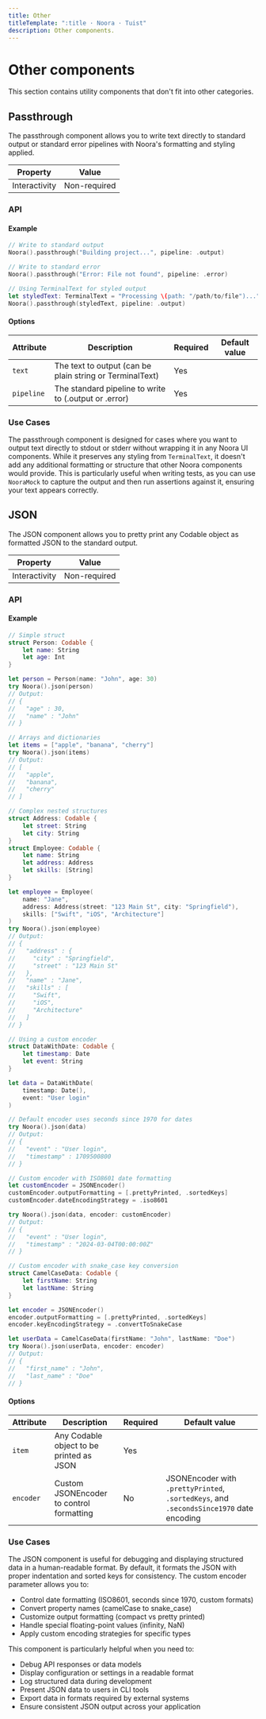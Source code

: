 ```yaml
---
title: Other
titleTemplate: ":title · Noora · Tuist"
description: Other components.
---
```


# Other components

This section contains utility components that don't fit into other categories.

## Passthrough

The passthrough component allows you to write text directly to standard output or standard error pipelines with Noora's formatting and styling applied.

| Property | Value |
| --- | --- |
| Interactivity | Non-required |

### API

#### Example

```swift
// Write to standard output
Noora().passthrough("Building project...", pipeline: .output)

// Write to standard error
Noora().passthrough("Error: File not found", pipeline: .error)

// Using TerminalText for styled output
let styledText: TerminalText = "Processing \(path: "/path/to/file")..."
Noora().passthrough(styledText, pipeline: .output)
```

#### Options

| Attribute | Description | Required | Default value |
| --- | --- | --- | --- |
| `text` | The text to output (can be plain string or TerminalText) | Yes | |
| `pipeline` | The standard pipeline to write to (.output or .error) | Yes | |

### Use Cases

The passthrough component is designed for cases where you want to output text directly to stdout or stderr without wrapping it in any Noora UI components. While it preserves any styling from `TerminalText`, it doesn't add any additional formatting or structure that other Noora components would provide. This is particularly useful when writing tests, as you can use `NooraMock` to capture the output and then run assertions against it, ensuring your text appears correctly.

## JSON

The JSON component allows you to pretty print any Codable object as formatted JSON to the standard output.

| Property | Value |
| --- | --- |
| Interactivity | Non-required |

### API

#### Example

```swift
// Simple struct
struct Person: Codable {
    let name: String
    let age: Int
}

let person = Person(name: "John", age: 30)
try Noora().json(person)
// Output:
// {
//   "age" : 30,
//   "name" : "John"
// }

// Arrays and dictionaries
let items = ["apple", "banana", "cherry"]
try Noora().json(items)
// Output:
// [
//   "apple",
//   "banana",
//   "cherry"
// ]

// Complex nested structures
struct Address: Codable {
    let street: String
    let city: String
}
struct Employee: Codable {
    let name: String
    let address: Address
    let skills: [String]
}

let employee = Employee(
    name: "Jane",
    address: Address(street: "123 Main St", city: "Springfield"),
    skills: ["Swift", "iOS", "Architecture"]
)
try Noora().json(employee)
// Output:
// {
//   "address" : {
//     "city" : "Springfield",
//     "street" : "123 Main St"
//   },
//   "name" : "Jane",
//   "skills" : [
//     "Swift",
//     "iOS",
//     "Architecture"
//   ]
// }

// Using a custom encoder
struct DataWithDate: Codable {
    let timestamp: Date
    let event: String
}

let data = DataWithDate(
    timestamp: Date(),
    event: "User login"
)

// Default encoder uses seconds since 1970 for dates
try Noora().json(data)
// Output:
// {
//   "event" : "User login",
//   "timestamp" : 1709500800
// }

// Custom encoder with ISO8601 date formatting
let customEncoder = JSONEncoder()
customEncoder.outputFormatting = [.prettyPrinted, .sortedKeys]
customEncoder.dateEncodingStrategy = .iso8601

try Noora().json(data, encoder: customEncoder)
// Output:
// {
//   "event" : "User login",
//   "timestamp" : "2024-03-04T00:00:00Z"
// }

// Custom encoder with snake_case key conversion
struct CamelCaseData: Codable {
    let firstName: String
    let lastName: String
}

let encoder = JSONEncoder()
encoder.outputFormatting = [.prettyPrinted, .sortedKeys]
encoder.keyEncodingStrategy = .convertToSnakeCase

let userData = CamelCaseData(firstName: "John", lastName: "Doe")
try Noora().json(userData, encoder: encoder)
// Output:
// {
//   "first_name" : "John",
//   "last_name" : "Doe"
// }
```

#### Options

| Attribute | Description | Required | Default value |
| --- | --- | --- | --- |
| `item` | Any Codable object to be printed as JSON | Yes | |
| `encoder` | Custom JSONEncoder to control formatting | No | JSONEncoder with `.prettyPrinted`, `.sortedKeys`, and `.secondsSince1970` date encoding |

### Use Cases

The JSON component is useful for debugging and displaying structured data in a human-readable format. By default, it formats the JSON with proper indentation and sorted keys for consistency. The custom encoder parameter allows you to:

- Control date formatting (ISO8601, seconds since 1970, custom formats)
- Convert property names (camelCase to snake_case)
- Customize output formatting (compact vs pretty printed)
- Handle special floating-point values (infinity, NaN)
- Apply custom encoding strategies for specific types

This component is particularly helpful when you need to:

- Debug API responses or data models
- Display configuration or settings in a readable format
- Log structured data during development
- Present JSON data to users in CLI tools
- Export data in formats required by external systems
- Ensure consistent JSON output across your application
